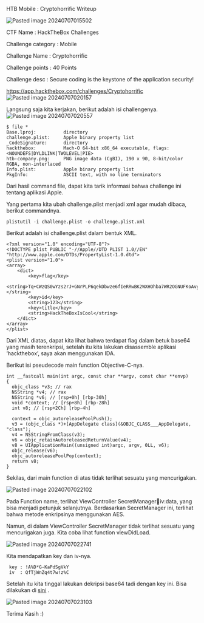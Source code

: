HTB Mobile : Cryptohorrific Writeup

![Pasted image 20240707015502](https://github.com/adh1ka/HTB-Writeup/assets/135927661/64e2bb89-c7a0-4abf-a86a-c80089d496ba)

CTF Name		: HackTheBox Challenges

Challenge category	: Mobile

Challenge Name		: Cryptohorrific

Challenge points	: 40 Points

Challenge desc		: Secure coding is the keystone of the application security!

https://app.hackthebox.com/challenges/Cryptohorrific
![Pasted image 20240707020157](https://github.com/adh1ka/HTB-Writeup/assets/135927661/1030d82c-ddc1-4ccc-a3e8-581758d3fd5e)

Langsung saja kita kerjakan, berikut adalah isi challengenya.
![Pasted image 20240707020557](https://github.com/adh1ka/HTB-Writeup/assets/135927661/44614572-fd61-421b-b900-e9a7994259b0)

``` 
$ file *
Base.lproj:          directory  
challenge.plist:     Apple binary property list  
_CodeSignature:      directory  
hackthebox:          Mach-O 64-bit x86_64 executable, flags:<NOUNDEFS|DYLDLINK|TWOLEVEL|PIE>  
htb-company.png:     PNG image data (CgBI), 190 x 90, 8-bit/color RGBA, non-interlaced  
Info.plist:          Apple binary property list  
PkgInfo:             ASCII text, with no line terminators
```

Dari hasil command file, dapat kita tarik informasi bahwa challenge ini tentang aplikasi Apple.

Yang pertama kita ubah challenge.plist menjadi xml agar mudah dibaca, berikut commandnya.

```
plistutil -i challenge.plist -o challenge.plist.xml
```

Berikut adalah isi challenge.plist dalam bentuk XML.

```
<?xml version="1.0" encoding="UTF-8"?>
<!DOCTYPE plist PUBLIC "-//Apple//DTD PLIST 1.0//EN" "http://www.apple.com/DTDs/PropertyList-1.0.dtd">
<plist version="1.0">
<array>
	<dict>
		<key>flag</key>
				<string>Tq+CWzQS0wYzs2rJ+GNrPLP6qekDbwze6fIeRRwBK2WXHOhba7WR2OGNUFKoAvyW7njTCMlQzlwIRdJvaP2iYQ==</string>
		<key>id</key>
		<string>123</string>
		<key>title</key>
		<string>HackTheBoxIsCool</string>
	</dict>
</array>
</plist>
```

Dari XML diatas, dapat kita lihat bahwa terdapat flag dalam betuk base64 yang masih terenkripsi, setelah itu kita lakukan disassemble aplikasi ‘hackthebox’, saya akan menggunakan IDA.

Berikut isi pseudecode main function Objective-C-nya.

```
int __fastcall main(int argc, const char **argv, const char **envp)
{
  objc_class *v3; // rax
  NSString *v4; // rax
  NSString *v6; // [rsp+0h] [rbp-30h]
  void *context; // [rsp+8h] [rbp-28h]
  int v8; // [rsp+2Ch] [rbp-4h]

  context = objc_autoreleasePoolPush();
  v3 = (objc_class *)+[AppDelegate class](&OBJC_CLASS___AppDelegate, "class");
  v4 = NSStringFromClass(v3);
  v6 = objc_retainAutoreleasedReturnValue(v4);
  v8 = UIApplicationMain((unsigned int)argc, argv, 0LL, v6);
  objc_release(v6);
  objc_autoreleasePoolPop(context);
  return v8;
}
```

Sekilas, dari main function di atas tidak terlihat sesuatu yang mencurigakan. 

![Pasted image 20240707022102](https://github.com/adh1ka/HTB-Writeup/assets/135927661/340879a7-8782-4035-a394-12729a1fd478)

Pada Function name, terlihat ViewController SecretManager:key:iv:data, yang bisa menjadi petunjuk selanjutnya. Berdasarkan SecretManager ini, terlihat bahwa metode enkripsinya menggunakan AES.

Namun, di dalam ViewController SecretManager tidak terlihat sesuatu yang mencurigakan juga. Kita coba lihat function viewDidLoad.

![Pasted image 20240707022741](https://github.com/adh1ka/HTB-Writeup/assets/135927661/48654300-e26e-40f2-a8ab-08f37048bfca)


Kita mendapatkan key dan iv-nya.

```
 key : !A%D*G-KaPdSgVkY
 iv  : QfTjWnZq4t7w!z%C
```

Setelah itu kita tinggal lakukan dekripsi base64 tadi dengan key ini.
Bisa dilakukan di [sini](https://www.devglan.com/online-tools/aes-encryption-decryption) .

![Pasted image 20240707023103](https://github.com/adh1ka/HTB-Writeup/assets/135927661/a0e95a96-c6dd-41ad-9573-e4242df9bcde)


Terima Kasih :)
